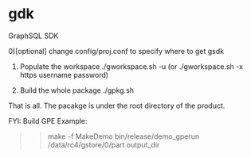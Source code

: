 # gdk
GraphSQL SDK

0)[optional]
change config/proj.conf to specify where to get gsdk

1) Populate the workspace
./gworkspace.sh -u
(or ./gworkspace.sh -x https username password)

2) Build the whole package
./gpkg.sh

That is all. The pacakge is under the root directory of the product.


FYI: Build GPE Example:
>> make -f MakeDemo
>> bin/release/demo_gperun /data/rc4/gstore/0/part output_dir

